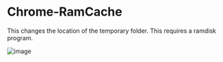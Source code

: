 # Chrome-RamCache
This changes the location of the temporary folder. This requires a ramdisk program.

![image](https://user-images.githubusercontent.com/17453822/60018822-3f874a00-96c7-11e9-9d52-131b4829bcea.png)

